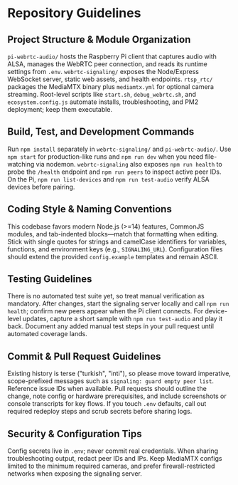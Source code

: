 # Repository Guidelines

## Project Structure & Module Organization
`pi-webrtc-audio/` hosts the Raspberry Pi client that captures audio with ALSA, manages the WebRTC peer connection, and reads its runtime settings from `.env`. `webrtc-signaling/` exposes the Node/Express WebSocket server, static web assets, and health endpoints. `rtsp_rtc/` packages the MediaMTX binary plus `mediamtx.yml` for optional camera streaming. Root-level scripts like `start.sh`, `debug_webrtc.sh`, and `ecosystem.config.js` automate installs, troubleshooting, and PM2 deployment; keep them executable.

## Build, Test, and Development Commands
Run `npm install` separately in `webrtc-signaling/` and `pi-webrtc-audio/`. Use `npm start` for production-like runs and `npm run dev` when you need file-watching via nodemon. `webrtc-signaling` also exposes `npm run health` to probe the `/health` endpoint and `npm run peers` to inspect active peer IDs. On the Pi, `npm run list-devices` and `npm run test-audio` verify ALSA devices before pairing.

## Coding Style & Naming Conventions
This codebase favors modern Node.js (>=14) features, CommonJS modules, and tab-indented blocks—match that formatting when editing. Stick with single quotes for strings and camelCase identifiers for variables, functions, and environment keys (e.g., `SIGNALING_URL`). Configuration files should extend the provided `config.example` templates and remain ASCII.

## Testing Guidelines
There is no automated test suite yet, so treat manual verification as mandatory. After changes, start the signaling server locally and call `npm run health`; confirm new peers appear when the Pi client connects. For device-level updates, capture a short sample with `npm run test-audio` and play it back. Document any added manual test steps in your pull request until automated coverage lands.

## Commit & Pull Request Guidelines
Existing history is terse ("turkish", "inti"), so please move toward imperative, scope-prefixed messages such as `signaling: guard empty peer list`. Reference issue IDs when available. Pull requests should outline the change, note config or hardware prerequisites, and include screenshots or console transcripts for key flows. If you touch `.env` defaults, call out required redeploy steps and scrub secrets before sharing logs.

## Security & Configuration Tips
Config secrets live in `.env`; never commit real credentials. When sharing troubleshooting output, redact peer IDs and IPs. Keep MediaMTX configs limited to the minimum required cameras, and prefer firewall-restricted networks when exposing the signaling server.
